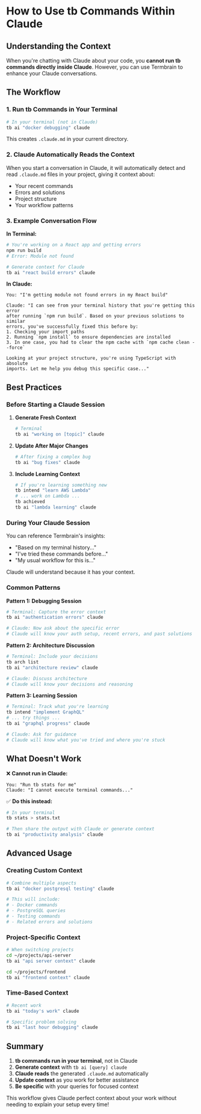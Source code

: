 # How to Use tb Commands Within Claude

## Understanding the Context

When you're chatting with Claude about your code, you **cannot run tb commands directly inside Claude**. However, you can use Termbrain to enhance your Claude conversations.

## The Workflow

### 1. Run tb Commands in Your Terminal

```bash
# In your terminal (not in Claude)
tb ai "docker debugging" claude
```

This creates `.claude.md` in your current directory.

### 2. Claude Automatically Reads the Context

When you start a conversation in Claude, it will automatically detect and read `.claude.md` files in your project, giving it context about:
- Your recent commands
- Errors and solutions
- Project structure
- Your workflow patterns

### 3. Example Conversation Flow

**In Terminal:**
```bash
# You're working on a React app and getting errors
npm run build
# Error: Module not found

# Generate context for Claude
tb ai "react build errors" claude
```

**In Claude:**
```
You: "I'm getting module not found errors in my React build"

Claude: "I can see from your terminal history that you're getting this error 
after running `npm run build`. Based on your previous solutions to similar 
errors, you've successfully fixed this before by:
1. Checking your import paths
2. Running `npm install` to ensure dependencies are installed
3. In one case, you had to clear the npm cache with `npm cache clean --force`

Looking at your project structure, you're using TypeScript with absolute 
imports. Let me help you debug this specific case..."
```

## Best Practices

### Before Starting a Claude Session

1. **Generate Fresh Context**
   ```bash
   # Terminal
   tb ai "working on [topic]" claude
   ```

2. **Update After Major Changes**
   ```bash
   # After fixing a complex bug
   tb ai "bug fixes" claude
   ```

3. **Include Learning Context**
   ```bash
   # If you're learning something new
   tb intend "learn AWS Lambda"
   # ... work on Lambda ...
   tb achieved
   tb ai "lambda learning" claude
   ```

### During Your Claude Session

You can reference Termbrain's insights:
- "Based on my terminal history..."
- "I've tried these commands before..."
- "My usual workflow for this is..."

Claude will understand because it has your context.

### Common Patterns

**Pattern 1: Debugging Session**
```bash
# Terminal: Capture the error context
tb ai "authentication errors" claude

# Claude: Now ask about the specific error
# Claude will know your auth setup, recent errors, and past solutions
```

**Pattern 2: Architecture Discussion**
```bash
# Terminal: Include your decisions
tb arch list
tb ai "architecture review" claude

# Claude: Discuss architecture
# Claude will know your decisions and reasoning
```

**Pattern 3: Learning Session**
```bash
# Terminal: Track what you're learning
tb intend "implement GraphQL"
# ... try things ...
tb ai "graphql progress" claude

# Claude: Ask for guidance
# Claude will know what you've tried and where you're stuck
```

## What Doesn't Work

❌ **Cannot run in Claude:**
```
You: "Run tb stats for me"
Claude: "I cannot execute terminal commands..."
```

✅ **Do this instead:**
```bash
# In your terminal
tb stats > stats.txt

# Then share the output with Claude or generate context
tb ai "productivity analysis" claude
```

## Advanced Usage

### Creating Custom Context

```bash
# Combine multiple aspects
tb ai "docker postgresql testing" claude

# This will include:
# - Docker commands
# - PostgreSQL queries
# - Testing commands
# - Related errors and solutions
```

### Project-Specific Context

```bash
# When switching projects
cd ~/projects/api-server
tb ai "api server context" claude

cd ~/projects/frontend
tb ai "frontend context" claude
```

### Time-Based Context

```bash
# Recent work
tb ai "today's work" claude

# Specific problem solving
tb ai "last hour debugging" claude
```

## Summary

1. **tb commands run in your terminal**, not in Claude
2. **Generate context** with `tb ai [query] claude`
3. **Claude reads** the generated `.claude.md` automatically
4. **Update context** as you work for better assistance
5. **Be specific** with your queries for focused context

This workflow gives Claude perfect context about your work without needing to explain your setup every time!
